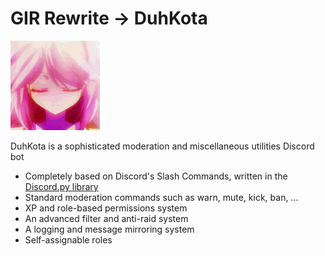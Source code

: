 # GIR Rewrite -> DuhKota
![DuhKota banner](data/images/banner.gif)

DuhKota is a sophisticated moderation and miscellaneous utilities Discord bot

- Completely based on Discord's Slash Commands, written in the [Discord.py library](https://github.com/Rapptz/discord.py)
- Standard moderation commands such as warn, mute, kick, ban, ...
- XP and role-based permissions system
- An advanced filter and anti-raid system
- A logging and message mirroring system
- Self-assignable roles
